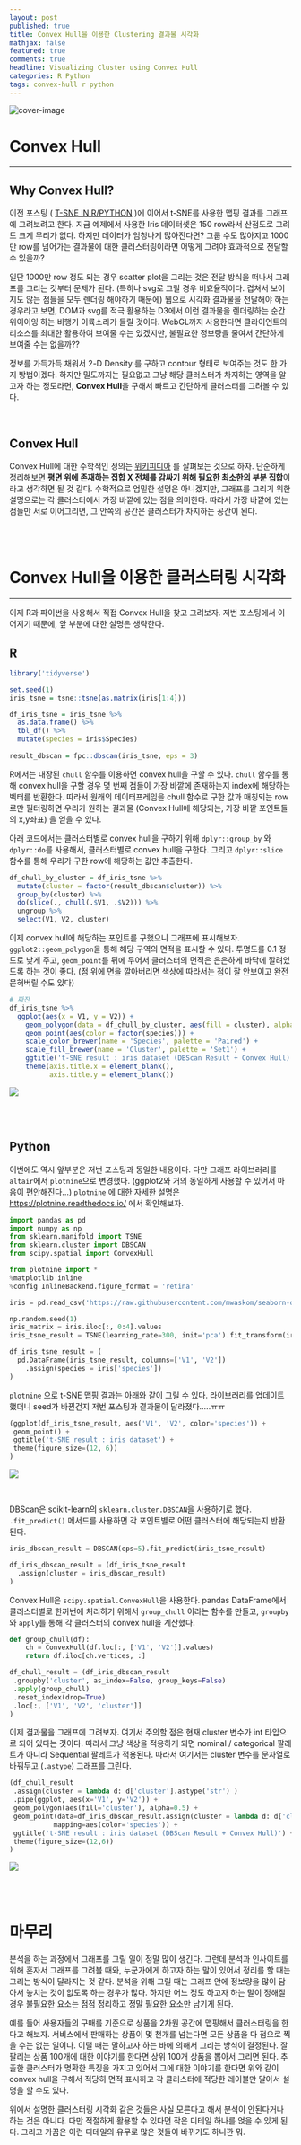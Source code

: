 ```yaml
---
layout: post
published: true
title: Convex Hull을 이용한 Clustering 결과물 시각화
mathjax: false
featured: true
comments: true
headline: Visualizing Cluster using Convex Hull
categories: R Python
tags: convex-hull r python 
---
```


![cover-image](/images/desk-pen-ruler.jpg)

# Convex Hull

---

## Why Convex Hull?

 이전 포스팅 ( [T-SNE IN R/PYTHON](http://lumiamitie.github.io/r/python/tsne-for-r-py/) )에 이어서 t-SNE를 사용한 맵핑 결과를 그래프에 그려보려고 한다. 지금 예제에서 사용한 Iris 데이터셋은 150 row라서 산점도로 그려도 크게 무리가 없다. 하지만 데이터가 엄청나게 많아진다면? 그룹 수도 많아지고 1000만 row를 넘어가는 결과물에 대한 클러스터링이라면 어떻게 그려야 효과적으로 전달할 수 있을까? 

 일단 1000만 row 정도 되는 경우 scatter plot을 그리는 것은 전달 방식을 떠나서 그래프를 그리는 것부터 문제가 된다. (특히나 svg로 그릴 경우 비효율적이다. 겹쳐서 보이지도 않는 점들을 모두 렌더링 해야하기 때문에) 웹으로 시각화 결과물을 전달해야 하는 경우라고 보면, DOM과 svg를 적극 활용하는 D3에서 이런 결과물을 렌더링하는 순간 위이이잉 하는 비행기 이륙소리가 들릴 것이다. WebGL까지 사용한다면 클라이언트의 리소스를 최대한 활용하여 보여줄 수는 있겠지만, 불필요한 정보량을 줄여서 간단하게 보여줄 수는 없을까??
 
  정보를 가득가득 채워서 2-D Density 를 구하고 contour 형태로 보여주는 것도 한 가지 방법이겠다. 하지만 밀도까지는 필요없고 그냥 해당 클러스터가 차지하는 영역을 알고자 하는 정도라면, **Convex Hull**을 구해서 빠르고 간단하게 클러스터를 그려볼 수 있다.

<br />
  
## Convex Hull

Convex Hull에 대한 수학적인 정의는 [위키피디아](https://en.wikipedia.org/wiki/Convex_hull) 를 살펴보는 것으로 하자. 단순하게 정리해보면 **평면 위에 존재하는 집합 X 전체를 감싸기 위해 필요한 최소한의 부분 집합**이라고 생각하면 될 것 같다. 수학적으로 엄밀한 설명은 아니겠지만, 그래프를 그리기 위한 설명으로는 각 클러스터에서 가장 바깥에 있는 점을 의미한다. 따라서 가장 바깥에 있는 점들만 서로 이어그리면, 그 안쪽의 공간은 클러스터가 차지하는 공간이 된다.

<br />
<br />

# Convex Hull을 이용한 클러스터링 시각화

---

이제 R과 파이썬을 사용해서 직접 Convex Hull을 찾고 그려보자. 저번 포스팅에서 이어지기 때문에, 앞 부분에 대한 설명은 생략한다.

## R

```r
library('tidyverse')

set.seed(1)
iris_tsne = tsne::tsne(as.matrix(iris[1:4]))

df_iris_tsne = iris_tsne %>% 
  as.data.frame() %>% 
  tbl_df() %>% 
  mutate(species = iris$Species)
  
result_dbscan = fpc::dbscan(iris_tsne, eps = 3)
```

R에서는 내장된 `chull` 함수를 이용하면 convex hull을 구할 수 있다. `chull` 함수를 통해 convex hull을 구할 경우 몇 번째 점들이 가장 바깥에 존재하는지 index에 해당하는 벡터를 반환한다. 따라서 원래의 데이터프레임을 chull 함수로 구한 값과 매칭되는 row로만 필터링하면 우리가 원하는 결과물 (Convex Hull에 해당되는, 가장 바깥 포인트들의 x,y좌표) 을 얻을 수 있다.

아래 코드에서는 클러스터별로 convex hull을 구하기 위해 `dplyr::group_by` 와 `dplyr::do`를 사용해서, 클러스터별로 convex hull을 구한다. 그리고 `dplyr::slice` 함수를 통해 우리가 구한 row에 해당하는 값만 추출한다.

```r
df_chull_by_cluster = df_iris_tsne %>% 
  mutate(cluster = factor(result_dbscan$cluster)) %>% 
  group_by(cluster) %>% 
  do(slice(., chull(.$V1, .$V2))) %>% 
  ungroup %>% 
  select(V1, V2, cluster)
```

이제 convex hull에 해당하는 포인트를 구했으니 그래프에 표시해보자. `ggplot2::geom_polygon`을 통해 해당 구역의 면적을 표시할 수 있다. 투명도를 0.1 정도로 낮게 주고, `geom_point`를 뒤에 두어서 클러스터의 면적은 은은하게 바닥에 깔려있도록 하는 것이 좋다. (점 위에 면을 깔아버리면 색상에 따라서는 점이 잘 안보이고 완전 묻혀버릴 수도 있다) 

```r
# 짜잔
df_iris_tsne %>% 
  ggplot(aes(x = V1, y = V2)) +
    geom_polygon(data = df_chull_by_cluster, aes(fill = cluster), alpha = 0.1) +
    geom_point(aes(color = factor(species))) +
    scale_color_brewer(name = 'Species', palette = 'Paired') +
    scale_fill_brewer(name = 'Cluster', palette = 'Set1') +
    ggtitle('t-SNE result : iris dataset (DBScan Result + Convex Hull)') +
    theme(axis.title.x = element_blank(),
          axis.title.y = element_blank())
```

![](/images/post_image/chull_for_r_py/chull_for_r_py_01.png)

<br /><br />

## Python

이번에도 역시 앞부분은 저번 포스팅과 동일한 내용이다. 다만 그래프 라이브러리를 `altair`에서 `plotnine`으로 변경했다. (ggplot2와 거의 동일하게 사용할 수 있어서 마음이 편안해진다...) `plotnine` 에 대한 자세한 설명은 <https://plotnine.readthedocs.io/> 에서 확인해보자.

```python
import pandas as pd
import numpy as np
from sklearn.manifold import TSNE
from sklearn.cluster import DBSCAN
from scipy.spatial import ConvexHull

from plotnine import *
%matplotlib inline
%config InlineBackend.figure_format = 'retina'

iris = pd.read_csv('https://raw.githubusercontent.com/mwaskom/seaborn-data/master/iris.csv')

np.random.seed(1)
iris_matrix = iris.iloc[:, 0:4].values
iris_tsne_result = TSNE(learning_rate=300, init='pca').fit_transform(iris_matrix)

df_iris_tsne_result = (
  pd.DataFrame(iris_tsne_result, columns=['V1', 'V2'])
    .assign(species = iris['species'])
)
```

`plotnine` 으로 t-SNE 맵핑 결과는 아래와 같이 그릴 수 있다. 라이브러리를 업데이트 했더니 seed가 바뀐건지 저번 포스팅과 결과물이 달라졌다.....ㅠㅠ

```python
(ggplot(df_iris_tsne_result, aes('V1', 'V2', color='species')) +
 geom_point() +
 ggtitle('t-SNE result : iris dataset') +
 theme(figure_size=(12, 6))
)
```

![](/images/post_image/chull_for_r_py/chull_for_r_py_02.png)

<br />

DBScan은 scikit-learn의 `sklearn.cluster.DBSCAN`을 사용하기로 했다. `.fit_predict()` 메서드를 사용하면 각 포인트별로 어떤 클러스터에 해당되는지 반환된다.

```python
iris_dbscan_result = DBSCAN(eps=5).fit_predict(iris_tsne_result)

df_iris_dbscan_result = (df_iris_tsne_result
  .assign(cluster = iris_dbscan_result)
)
```

Convex Hull은 `scipy.spatial.ConvexHull`을 사용한다. pandas DataFrame에서 클러스터별로 한꺼번에 처리하기 위해서 `group_chull` 이라는 함수를 만들고, `groupby` 와 `apply`를 통해 각 클러스터의 convex hull을 계산했다.

```python
def group_chull(df):
    ch = ConvexHull(df.loc[:, ['V1', 'V2']].values)
    return df.iloc[ch.vertices, :]

df_chull_result = (df_iris_dbscan_result
 .groupby('cluster', as_index=False, group_keys=False)
 .apply(group_chull)
 .reset_index(drop=True)
 .loc[:, ['V1', 'V2', 'cluster']]
)
```

이제 결과물을 그래프에 그려보자. 여기서 주의할 점은 현재 cluster 변수가 int 타입으로 되어 있다는 것이다. 따라서 그냥 색상을 적용하게 되면 nominal / categorical 팔레트가 아니라 Sequential 팔레트가 적용된다. 따라서 여기서는 cluster 변수를 문자열로 바꿔두고 (`.astype`) 그래프를 그린다.

```python
(df_chull_result
 .assign(cluster = lambda d: d['cluster'].astype('str') )
 .pipe(ggplot, aes(x='V1', y='V2')) +
 geom_polygon(aes(fill='cluster'), alpha=0.5) +
 geom_point(data=df_iris_dbscan_result.assign(cluster = lambda d: d['cluster'].astype('str')),
           mapping=aes(color='species')) +
 ggtitle('t-SNE result : iris dataset (DBScan Result + Convex Hull)') +
 theme(figure_size=(12,6))
)
```

![](/images/post_image/chull_for_r_py/chull_for_r_py_03.png)

<br /><br />

# 마무리

 분석을 하는 과정에서 그래프를 그릴 일이 정말 많이 생긴다. 그런데 분석과 인사이트를 위해 혼자서 그래프를 그려볼 때와, 누군가에게 하고자 하는 말이 있어서 정리를 할 때는 그리는 방식이 달라지는 것 같다. 분석을 위해 그릴 때는 그래프 안에 정보량을 많이 담아서 놓치는 것이 없도록 하는 경우가 많다. 하지만 어느 정도 하고자 하는 말이 정해질 경우 불필요한 요소는 점점 정리하고 정말 필요한 요소만 남기게 된다. 

 예를 들어 사용자들의 구매를 기준으로 상품을 2차원 공간에 맵핑해서 클러스터링을 한다고 해보자. 서비스에서 판매하는 상품이 몇 천개를 넘는다면 모든 상품을 다 점으로 찍을 수는 없는 일이다. 이럴 때는 말하고자 하는 바에 의해서 그리는 방식이 결정된다. 잘 팔리는 상품 100개에 대한 이야기를 한다면 상위 100개 상품을 뽑아서 그리면 된다.  추출한 클러스터가 명확한 특징을 가지고 있어서 그에 대한 이야기를 한다면 위와 같이 convex hull을 구해서 적당히 면적 표시하고 각 클러스터에 적당한 레이블만 달아서 설명을 할 수도 있다. 

위에서 설명한 클러스터링 시각화 같은 것들은 사실 모른다고 해서 분석이 안된다거나 하는 것은 아니다. 다만 적절하게 활용할 수 있다면 작은 디테일 하나를 얹을 수 있게 된다. 그리고 가끔은 이런 디테일의 유무로 많은 것들이 바뀌기도 하니깐 뭐.
